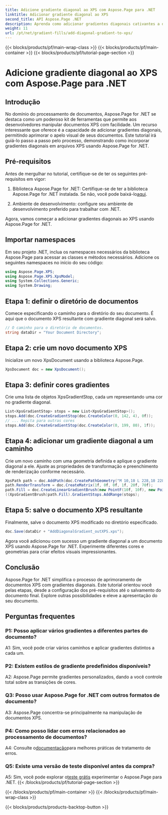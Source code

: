 ```yaml
---
title: Adicione gradiente diagonal ao XPS com Aspose.Page para .NET
linktitle: Adicionar gradiente diagonal ao XPS
second_title: API Aspose.Page .NET
description: Aprenda como adicionar gradientes diagonais cativantes a documentos XPS usando Aspose.Page for .NET. Eleve suas apresentações visuais sem esforço.
weight: 11
url: /pt/net/gradient-fills/add-diagonal-gradient-to-xps/
---
```


{{< blocks/products/pf/main-wrap-class >}}
{{< blocks/products/pf/main-container >}}
{{< blocks/products/pf/tutorial-page-section >}}

# Adicione gradiente diagonal ao XPS com Aspose.Page para .NET

## Introdução

No domínio do processamento de documentos, Aspose.Page for .NET se destaca como um poderoso kit de ferramentas que permite aos desenvolvedores manipular documentos XPS com facilidade. Um recurso interessante que oferece é a capacidade de adicionar gradientes diagonais, permitindo aprimorar o apelo visual de seus documentos. Este tutorial irá guiá-lo passo a passo pelo processo, demonstrando como incorporar gradientes diagonais em arquivos XPS usando Aspose.Page for .NET.

## Pré-requisitos

Antes de mergulhar no tutorial, certifique-se de ter os seguintes pré-requisitos em vigor:

1.  Biblioteca Aspose.Page for .NET: Certifique-se de ter a biblioteca Aspose.Page for .NET instalada. Se não, você pode baixá-lo[aqui](https://releases.aspose.com/page/net/).

2. Ambiente de desenvolvimento: configure seu ambiente de desenvolvimento preferido para trabalhar com .NET.

Agora, vamos começar a adicionar gradientes diagonais ao XPS usando Aspose.Page for .NET.

## Importar namespaces

Em seu projeto .NET, inclua os namespaces necessários da biblioteca Aspose.Page para acessar as classes e métodos necessários. Adicione os seguintes namespaces no início do seu código:

```csharp
using Aspose.Page.XPS;
using Aspose.Page.XPS.XpsModel;
using System.Collections.Generic;
using System.Drawing;
```

## Etapa 1: definir o diretório de documentos

Comece especificando o caminho para o diretório do seu documento. É aqui que o documento XPS resultante com gradiente diagonal será salvo.

```csharp
// O caminho para o diretório de documentos.
string dataDir = "Your Document Directory";
```

## Etapa 2: crie um novo documento XPS

Inicialize um novo XpsDocument usando a biblioteca Aspose.Page.

```csharp
XpsDocument doc = new XpsDocument();
```

## Etapa 3: definir cores gradientes

Crie uma lista de objetos XpsGradientStop, cada um representando uma cor no gradiente diagonal.

```csharp
List<XpsGradientStop> stops = new List<XpsGradientStop>();
stops.Add(doc.CreateGradientStop(doc.CreateColor(0, 142, 4), 0f));
// ... Repita para outras cores
stops.Add(doc.CreateGradientStop(doc.CreateColor(0, 199, 80), 1f));
```

## Etapa 4: adicionar um gradiente diagonal a um caminho

Crie um novo caminho com uma geometria definida e aplique o gradiente diagonal a ele. Ajuste as propriedades de transformação e preenchimento de renderização conforme necessário.

```csharp
XpsPath path = doc.AddPath(doc.CreatePathGeometry("M 10,10 L 228,10 228,100 10,100"));
path.RenderTransform = doc.CreateMatrix(1f, 0f, 0f, 1f, 20f, 70f);
path.Fill = doc.CreateLinearGradientBrush(new PointF(10f, 10f), new PointF(228f, 100f));
((XpsGradientBrush)path.Fill).GradientStops.AddRange(stops);
```

## Etapa 5: salve o documento XPS resultante

Finalmente, salve o documento XPS modificado no diretório especificado.

```csharp
doc.Save(dataDir + "AddDiagonalGradient_outXPS.xps");
```

Agora você adicionou com sucesso um gradiente diagonal a um documento XPS usando Aspose.Page for .NET. Experimente diferentes cores e geometrias para criar efeitos visuais impressionantes.

## Conclusão

Aspose.Page for .NET simplifica o processo de aprimoramento de documentos XPS com gradientes diagonais. Este tutorial orientou você pelas etapas, desde a configuração dos pré-requisitos até o salvamento do documento final. Explore outras possibilidades e eleve a apresentação do seu documento.

## Perguntas frequentes

### P1: Posso aplicar vários gradientes a diferentes partes do documento?

A1: Sim, você pode criar vários caminhos e aplicar gradientes distintos a cada um.

### P2: Existem estilos de gradiente predefinidos disponíveis?

A2: Aspose.Page permite gradientes personalizados, dando a você controle total sobre as transições de cores.

### Q3: Posso usar Aspose.Page for .NET com outros formatos de documento?

A3: Aspose.Page concentra-se principalmente na manipulação de documentos XPS.

### P4: Como posso lidar com erros relacionados ao processamento de documentos?

 A4: Consulte o[documentação](https://reference.aspose.com/page/net/)para melhores práticas de tratamento de erros.

### Q5: Existe uma versão de teste disponível antes da compra?

 A5: Sim, você pode explorar o[teste grátis](https://releases.aspose.com/) experimentar o Aspose.Page para .NET.
{{< /blocks/products/pf/tutorial-page-section >}}

{{< /blocks/products/pf/main-container >}}
{{< /blocks/products/pf/main-wrap-class >}}

{{< blocks/products/products-backtop-button >}}
